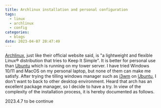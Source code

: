 ```yaml
---
title: Archlinux installation and personal configuration
tags:
  - linux
  - archlinux
  - config
categories:
  - blogs
date: 2023-04-07 20:47:49
---
```


[Archlinux](https://archlinux.org/), just like their official website said, is "a lightweight and flexible Linux® distribution that tries to Keep It Simple". It is better for personal use than [Ubuntu](https://ubuntu.com/) which is running on my tower server. I have tried Windows 10/11 and MacOS on my personal laptop, but none of them can make me satisfy. After trying the tilling windows manager such as [i3wm](https://i3wm.org/) on [Ubuntu](https://ubuntu.com/), I don't want to back to other desktop environment. Heard that arch has an excellent package manager, so I decide to have a  try. In view of the complexity of the installation process, it is hereby documented as follows.

2023.4.7 to be continue